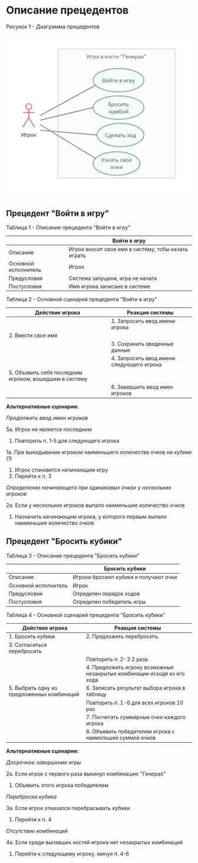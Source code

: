 # Описание прецедентов

Рисунок 1 - Диаграмма прецедентов

![Рисунок 1 - Диаграмма прецедентов](/images/lab1.p1.png)

## Прецедент "Войти в игру"

Таблица 1 - Описание прецедента "Войти в игру"

| | Войти в игру |
|---|---|
| Описание | Игрок вносит свое имя в систему, тобы начать играть |
| Основной исполнитель | Игрок |
| Предусловия | Система запущена, игра не начата |
| Постусловия | Имя игрока записано в системе |

Таблица 2 - Основной сценарий прецедента "Войти в игру"

| Действие игрока | Реакция системы |
| --- | --- |
| | 1. Запросить ввод имени игрока |
| 2. Ввести свое имя | |
| | 3. Сохранить введенные данные |
| | 4. Запросить ввод имени следующего игрока |
| 5. Объявить себя последним игроком, вошедшим в систему | |
| | 6. Завершить ввод имен игроков |

**Альтернативные сценарии:**

*Продолжить ввод имен игроков*

5а. Игрок не является последним
  1. Повторить п. 1-5 для следующего игрока

1а. При выкидывании игроком наименьшего количества очков на кубике (1)
  1. Игрок становится начинающим игру
  2. Перейти к п. 3

*Определение начинающего при одинаковых очках у нескольких игроков*

2а. Если у нескольких игроков выпало наименьшее количество очков
  1. Назначить начинающим игрока, у которого первым выпало наименьшее количество очков

## Прецедент "Бросить кубики"

Таблица 3 - Описание прецедента "Бросить кубики"

| | Бросить кубики |
|---|---|
| Описание | Игроки бросают кубики и получают очки |
| Основной исполнитель | Игрок |
| Предусловия | Определен порядок ходов |
| Постусловия | Определен победитель игры |

Таблица 4 - Основной сценарий прецедента "Бросить кубики"

| Действие игрока | Реакция системы |
| --------------- | --------------- |
| 1. Бросить кубики | 2. Предложить перебросить |
| 3. Согласиться перебросить |  |
| | Повторить п. 2-3 2 раза |
|  | 4. Предложить игроку возможные незакрытые комбинации исходя из его хода |
| 5. Выбрать одну из предложенных комбинаций | 6. Записать результат выбора игрока в таблицу |
| | Повторить п. 1-6 для всех игроков 10 раз |
|  | 7. Посчитать суммарные очки каждого игрока |
|  | 8. Объявить победителем игрока с наимольшей суммой очков |

**Альтернативные сценарии:**

*Досрочное завершение игры*

2а. Если игрок с первого раза выкинул комбинацию "Генерал"
  1. Объявить этого игрока победителем

*Переброска кубика*

3а. Если игрок отказался перебрасывать кубики
  1. Перейти к п. 4

*Отсутствие комбинаций*

4а. Если среди выпавших костей игрока нет незакрытых комбинаций
  1. Перейти к следующему игроку, минуя п. 4-6


